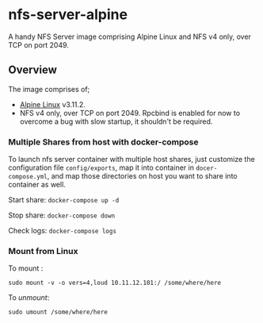 # nfs-server-alpine

A handy NFS Server image comprising Alpine Linux and NFS v4 only, over TCP on port 2049.

## Overview

The image comprises of;

- [Alpine Linux](http://www.alpinelinux.org/) v3.11.2. 
- NFS v4 only, over TCP on port 2049. Rpcbind is enabled for now to overcome a bug with slow startup, it shouldn't be required.

### Multiple Shares from host with docker-compose
To launch nfs server container with multiple host shares, just customize the configuration file `config/exports`, map it into container in `docer-compose.yml`, and map those directories on host you want to share into container as well.

Start share:
`docker-compose up -d`

Stop share:
`docker-compose down`

Check logs:
`docker-compose logs`

### Mount from Linux
To mount :

`sudo mount -v -o vers=4,loud 10.11.12.101:/ /some/where/here`

To _unmount_:

`sudo umount /some/where/here`

